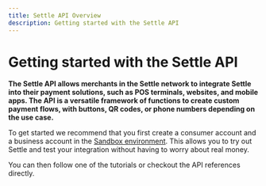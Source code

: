 ```yaml
---
title: Settle API Overview
description: Getting started with the Settle API
---
```

# Getting started with the Settle API

**The Settle API allows merchants in the Settle network to integrate Settle into their payment solutions, such as POS terminals, websites, and mobile apps. The API is a versatile framework of functions to create custom payment flows, with buttons, QR codes, or phone numbers depending on the use case.**

To get started we recommend that you first create a consumer account and a business account in the [Sandbox environment](/sandbox). This allows you to try out Settle and test your integration without having to worry about real money.

You can then follow one of the tutorials or checkout the API references directly.